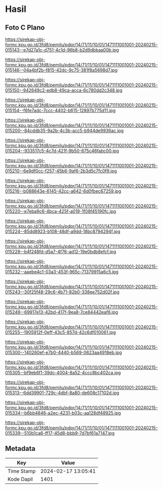 # Hasil

## Foto C Plano

https://sirekap-obj-formc.kpu.go.id/3fd8/pemilu/pdpr/14/71/11/10/01/1471111001001-20240215-015143--e7d27a1c-d751-4c1d-96b8-b2d9dbbaa00b.jpg

https://sirekap-obj-formc.kpu.go.id/3fd8/pemilu/pdpr/14/71/11/10/01/1471111001001-20240215-015146--04a4bf2b-f815-42dc-9c75-381f8a5698d7.jpg

https://sirekap-obj-formc.kpu.go.id/3fd8/pemilu/pdpr/14/71/11/10/01/1471111001001-20240215-015150--942649c2-edb8-49ca-acca-6c780dd2c348.jpg

https://sirekap-obj-formc.kpu.go.id/3fd8/pemilu/pdpr/14/71/11/10/01/1471111001001-20240215-015154--f6fe7adc-7ccc-4402-b615-12897b775d11.jpg

https://sirekap-obj-formc.kpu.go.id/3fd8/pemilu/pdpr/14/71/11/10/01/1471111001001-20240215-015200--84cddb35-9a2b-4c3b-acc5-b944de9936ac.jpg

https://sirekap-obj-formc.kpu.go.id/3fd8/pemilu/pdpr/14/71/11/10/01/1471111001001-20240215-015204--933517c5-4c7d-421f-9b50-675c46fabc00.jpg

https://sirekap-obj-formc.kpu.go.id/3fd8/pemilu/pdpr/14/71/11/10/01/1471111001001-20240215-015210--6e9df0cc-f257-45b6-9af6-2b3d5c7fc0f9.jpg

https://sirekap-obj-formc.kpu.go.id/3fd8/pemilu/pdpr/14/71/11/10/01/1471111001001-20240215-015216--b088643e-6145-42cc-a642-6d0fbec67259.jpg

https://sirekap-obj-formc.kpu.go.id/3fd8/pemilu/pdpr/14/71/11/10/01/1471111001001-20240215-015220--e7eba9c6-4bca-425f-a019-1f08f45190fc.jpg

https://sirekap-obj-formc.kpu.go.id/3fd8/pemilu/pdpr/14/71/11/10/01/1471111001001-20240215-015224--85dd8923-b108-48df-a9dd-18bc8794294f.jpg

https://sirekap-obj-formc.kpu.go.id/3fd8/pemilu/pdpr/14/71/11/10/01/1471111001001-20240215-015228--b4f248fd-d5a7-4f76-ad12-19e0bdb8efcf.jpg

https://sirekap-obj-formc.kpu.go.id/3fd8/pemilu/pdpr/14/71/11/10/01/1471111001001-20240215-015232--aaebe4c1-03a3-453f-965c-71379915a6c5.jpg

https://sirekap-obj-formc.kpu.go.id/3fd8/pemilu/pdpr/14/71/11/10/01/1471111001001-20240215-015243--30f25f48-29c6-4b71-82b0-338ee752d02f.jpg

https://sirekap-obj-formc.kpu.go.id/3fd8/pemilu/pdpr/14/71/11/10/01/1471111001001-20240215-015249--69917e13-42bd-417f-9ea8-7ce84442eaf6.jpg

https://sirekap-obj-formc.kpu.go.id/3fd8/pemilu/pdpr/14/71/11/10/01/1471111001001-20240215-015255--1905912f-0eff-43c5-857d-42c6df010061.jpg

https://sirekap-obj-formc.kpu.go.id/3fd8/pemilu/pdpr/14/71/11/10/01/1471111001001-20240215-015300--140260ef-e7b0-4440-b569-0623aa4918eb.jpg

https://sirekap-obj-formc.kpu.go.id/3fd8/pemilu/pdpr/14/71/11/10/01/1471111001001-20240215-015305--bf9eb6f1-39dc-4004-8a52-4ccc8bc402ca.jpg

https://sirekap-obj-formc.kpu.go.id/3fd8/pemilu/pdpr/14/71/11/10/01/1471111001001-20240215-015313--6dd39901-729c-4dbf-8a80-de608c17102d.jpg

https://sirekap-obj-formc.kpu.go.id/3fd8/pemilu/pdpr/14/71/11/10/01/1471111001001-20240215-015334--b6bb4846-a2ec-4231-b03c-aa128df48925.jpg

https://sirekap-obj-formc.kpu.go.id/3fd8/pemilu/pdpr/14/71/11/10/01/1471111001001-20240215-015339--510b1ca6-ff17-45d8-bbb9-7d7bf61a7147.jpg


## Metadata

| Key        | Value               |
| ---------- | ------------------- |
| Time Stamp | 2024-02-17 13:05:41 |
| Kode Dapil | 1401                |



